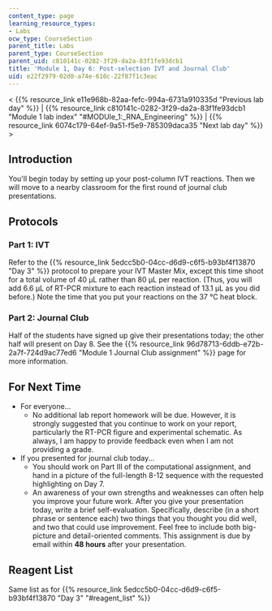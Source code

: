 ```yaml
---
content_type: page
learning_resource_types:
- Labs
ocw_type: CourseSection
parent_title: Labs
parent_type: CourseSection
parent_uid: c810141c-0282-3f29-da2a-83f1fe93dcb1
title: 'Module 1, Day 6: Post-selection IVT and Journal Club'
uid: e22f2979-02d0-a74e-610c-22f87f1c3eac
---
```


\< {{% resource_link e11e968b-82aa-fefc-994a-6731a910335d "Previous lab day" %}} | {{% resource_link c810141c-0282-3f29-da2a-83f1fe93dcb1 "Module 1 lab index" "#MODUle_1:_RNA_Engineering" %}} | {{% resource_link 6074c179-64ef-9a51-f5e9-785309daca35 "Next lab day" %}} >

Introduction
------------

You'll begin today by setting up your post-column IVT reactions. Then we will move to a nearby classroom for the first round of journal club presentations.

Protocols
---------

### Part 1: IVT

Refer to the {{% resource_link 5edcc5b0-04cc-d6d9-c6f5-b93bf4f13870 "Day 3" %}} protocol to prepare your IVT Master Mix, except this time shoot for a total volume of 40 μL rather than 80 μL per reaction. (Thus, you will add 6.6 μL of RT-PCR mixture to each reaction instead of 13.1 μL as you did before.) Note the time that you put your reactions on the 37 °C heat block.

### Part 2: Journal Club

Half of the students have signed up give their presentations today; the other half will present on Day 8. See the {{% resource_link 96d78713-6ddb-e72b-2a7f-724d9ac77ed6 "Module 1 Journal Club assignment" %}} page for more information.

For Next Time
-------------

*   For everyone...
    *   No additional lab report homework will be due. However, it is strongly suggested that you continue to work on your report, particularly the RT-PCR figure and experimental schematic. As always, I am happy to provide feedback even when I am not providing a grade.
*   If you presented for journal club today...
    *   You should work on Part III of the computational assignment, and hand in a picture of the full-length 8-12 sequence with the requested highlighting on Day 7.
    *   An awareness of your own strengths and weaknesses can often help you improve your future work. After you give your presentation today, write a brief self-evaluation. Specifically, describe (in a short phrase or sentence each) two things that you thought you did well, and two that could use improvement. Feel free to include both big-picture and detail-oriented comments. This assignment is due by email within **48 hours** after your presentation.

Reagent List
------------

Same list as for {{% resource_link 5edcc5b0-04cc-d6d9-c6f5-b93bf4f13870 "Day 3" "#reagent_list" %}}
